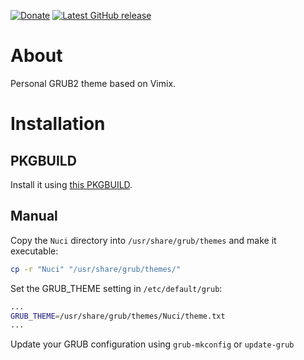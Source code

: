 [![Donate](https://img.shields.io/badge/-%E2%99%A5%20Donate-%23ff69b4)](https://hmlendea.go.ro/fund.html) [![Latest GitHub release](https://img.shields.io/github/v/release/hmlendea/grub2-theme-nuci)](https://github.com/hmlendea/grub2-theme-nuci/releases/latest)

# About

Personal GRUB2 theme based on Vimix.

# Installation

## PKGBUILD

Install it using [this PKGBUILD](https://github.com/hmlendea/PKGBUILDs/tree/master/pkg/grub2-theme-nuci).

## Manual

Copy the `Nuci` directory into `/usr/share/grub/themes` and make it executable:
```bash
cp -r "Nuci" "/usr/share/grub/themes/"
```

Set the GRUB_THEME setting in `/etc/default/grub`:
```bash
...
GRUB_THEME=/usr/share/grub/themes/Nuci/theme.txt
...
```

Update your GRUB configuration using `grub-mkconfig` or `update-grub`
